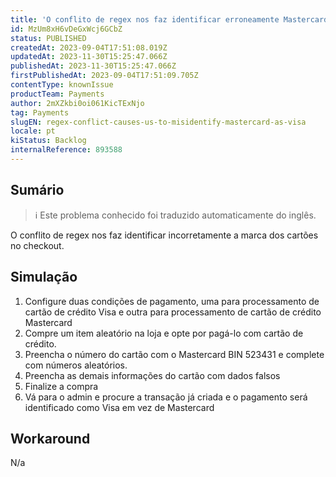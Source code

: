 ```yaml
---
title: 'O conflito de regex nos faz identificar erroneamente Mastercard como Visa'
id: MzUm8xH6vDeGxWcj6GCbZ
status: PUBLISHED
createdAt: 2023-09-04T17:51:08.019Z
updatedAt: 2023-11-30T15:25:47.066Z
publishedAt: 2023-11-30T15:25:47.066Z
firstPublishedAt: 2023-09-04T17:51:09.705Z
contentType: knownIssue
productTeam: Payments
author: 2mXZkbi0oi061KicTExNjo
tag: Payments
slugEN: regex-conflict-causes-us-to-misidentify-mastercard-as-visa
locale: pt
kiStatus: Backlog
internalReference: 893588
---
```


## Sumário

>ℹ️ Este problema conhecido foi traduzido automaticamente do inglês.


O conflito de regex nos faz identificar incorretamente a marca dos cartões no checkout.

## Simulação



1. Configure duas condições de pagamento, uma para processamento de cartão de crédito Visa e outra para processamento de cartão de crédito Mastercard
2. Compre um item aleatório na loja e opte por pagá-lo com cartão de crédito.
3. Preencha o número do cartão com o Mastercard BIN 523431 e complete com números aleatórios.
4. Preencha as demais informações do cartão com dados falsos
5. Finalize a compra
6. Vá para o admin e procure a transação já criada e o pagamento será identificado como Visa em vez de Mastercard



## Workaround


N/a





